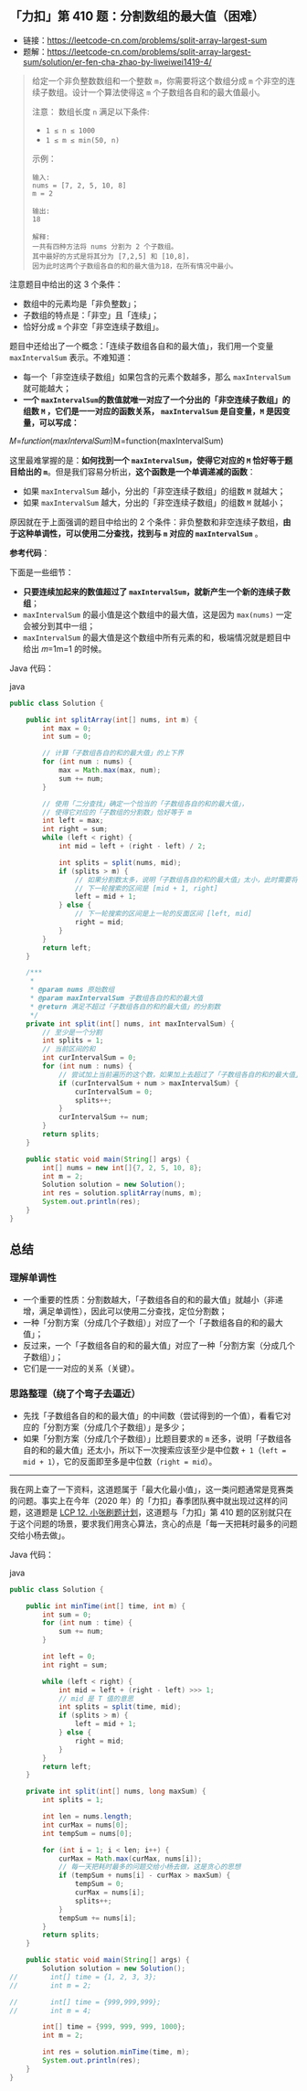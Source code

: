 ## 「力扣」第 410 题：分割数组的最大值（困难）

- 链接：https://leetcode-cn.com/problems/split-array-largest-sum
- 题解：https://leetcode-cn.com/problems/split-array-largest-sum/solution/er-fen-cha-zhao-by-liweiwei1419-4/

> 给定一个非负整数数组和一个整数 `m`，你需要将这个数组分成 `m` 个非空的连续子数组。设计一个算法使得这 `m` 个子数组各自和的最大值最小。
>
> 注意：
> 数组长度 `n` 满足以下条件:
>
> - `1 ≤ n ≤ 1000`
> - `1 ≤ m ≤ min(50, n)`
>
> 示例：
>
> ```
> 输入:
> nums = [7, 2, 5, 10, 8]
> m = 2
> 
> 输出:
> 18
> 
> 解释:
> 一共有四种方法将 nums 分割为 2 个子数组。
> 其中最好的方式是将其分为 [7,2,5] 和 [10,8]，
> 因为此时这两个子数组各自的和的最大值为18，在所有情况中最小。
> ```

注意题目中给出的这 3 个条件：

- 数组中的元素均是「非负整数」；
- 子数组的特点是：「非空」且「连续」；
- 恰好分成 `m` 个非空「非空连续子数组」。

题目中还给出了一个概念：「连续子数组各自和的最大值」，我们用一个变量 `maxIntervalSum` 表示。不难知道：

- 每一个「非空连续子数组」如果包含的元素个数越多，那么 `maxIntervalSum` 就可能越大；
- **一个 `maxIntervalSum`的数值就唯一对应了一个分出的「非空连续子数组」的组数 `M` ，它们是一一对应的函数关系， `maxIntervalSum` 是自变量，`M` 是因变量，可以写成：**



𝑀=𝑓𝑢𝑛𝑐𝑡𝑖𝑜𝑛(𝑚𝑎𝑥𝐼𝑛𝑡𝑒𝑟𝑣𝑎𝑙𝑆𝑢𝑚)M=function(maxIntervalSum)



这里最难掌握的是：**如何找到一个 `maxIntervalSum`，使得它对应的 `M` 恰好等于题目给出的 `m`**。但是我们容易分析出，**这个函数是一个单调递减的函数**：

- 如果 `maxIntervalSum` 越小，分出的「非空连续子数组」的组数 `M` 就越大；
- 如果 `maxIntervalSum` 越大，分出的「非空连续子数组」的组数 `M` 就越小；

原因就在于上面强调的题目中给出的 2 个条件：非负整数和非空连续子数组，**由于这种单调性，可以使用二分查找，找到与 `m` 对应的 `maxIntervalSum`** 。

**参考代码**：

下面是一些细节：

- **只要连续加起来的数值超过了 `maxIntervalSum`，就新产生一个新的连续子数组**；
- `maxIntervalSum` 的最小值是这个数组中的最大值，这是因为 `max(nums)` 一定会被分到其中一组；
- `maxIntervalSum` 的最大值是这个数组中所有元素的和，极端情况就是题目中给出 𝑚=1m=1 的时候。

Java 代码：

java

```java
public class Solution {

    public int splitArray(int[] nums, int m) {
        int max = 0;
        int sum = 0;

        // 计算「子数组各自的和的最大值」的上下界
        for (int num : nums) {
            max = Math.max(max, num);
            sum += num;
        }

        // 使用「二分查找」确定一个恰当的「子数组各自的和的最大值」，
        // 使得它对应的「子数组的分割数」恰好等于 m
        int left = max;
        int right = sum;
        while (left < right) {
            int mid = left + (right - left) / 2;

            int splits = split(nums, mid);
            if (splits > m) {
                // 如果分割数太多，说明「子数组各自的和的最大值」太小，此时需要将「子数组各自的和的最大值」调大
                // 下一轮搜索的区间是 [mid + 1, right]
                left = mid + 1;
            } else {
                // 下一轮搜索的区间是上一轮的反面区间 [left, mid]
                right = mid;
            }
        }
        return left;
    }

    /***
     *
     * @param nums 原始数组
     * @param maxIntervalSum 子数组各自的和的最大值
     * @return 满足不超过「子数组各自的和的最大值」的分割数
     */
    private int split(int[] nums, int maxIntervalSum) {
        // 至少是一个分割
        int splits = 1;
        // 当前区间的和
        int curIntervalSum = 0;
        for (int num : nums) {
            // 尝试加上当前遍历的这个数，如果加上去超过了「子数组各自的和的最大值」，就不加这个数，另起炉灶
            if (curIntervalSum + num > maxIntervalSum) {
                curIntervalSum = 0;
                splits++;
            }
            curIntervalSum += num;
        }
        return splits;
    }

    public static void main(String[] args) {
        int[] nums = new int[]{7, 2, 5, 10, 8};
        int m = 2;
        Solution solution = new Solution();
        int res = solution.splitArray(nums, m);
        System.out.println(res);
    }
}
```

## 总结

### 理解单调性

- 一个重要的性质：分割数越大，「子数组各自的和的最大值」就越小（非递增，满足单调性），因此可以使用二分查找，定位分割数；
- 一种「分割方案（分成几个子数组）」对应了一个「子数组各自的和的最大值」；
- 反过来，一个「子数组各自的和的最大值」对应了一种「分割方案（分成几个子数组）」；
- 它们是一一对应的关系（关键）。

### 思路整理（绕了个弯子去逼近）

- 先找「子数组各自的和的最大值」的中间数（尝试得到的一个值），看看它对应的「分割方案（分成几个子数组）」是多少；
- 如果「分割方案（分成几个子数组）」比题目要求的 `m` 还多，说明「子数组各自的和的最大值」还太小，所以下一次搜索应该至少是中位数 `+ 1`（`left = mid + 1`），它的反面即至多是中位数（`right = mid`）。

------

我在网上查了一下资料，这道题属于「最大化最小值」，这一类问题通常是竞赛类的问题。事实上在今年（2020 年）的「力扣」春季团队赛中就出现过这样的问题，这道题是 [LCP 12. 小张刷题计划](https://leetcode-cn.com/problems/xiao-zhang-shua-ti-ji-hua/)，这道题与「力扣」第 410 题的区别就只在于这个问题的场景，要求我们用贪心算法，贪心的点是「每一天把耗时最多的问题交给小杨去做」。

Java 代码：

java

```java
public class Solution {

    public int minTime(int[] time, int m) {
        int sum = 0;
        for (int num : time) {
            sum += num;
        }

        int left = 0;
        int right = sum;

        while (left < right) {
            int mid = left + (right - left) >>> 1;
            // mid 是 T 值的意思
            int splits = split(time, mid);
            if (splits > m) {
                left = mid + 1;
            } else {
                right = mid;
            }
        }
        return left;
    }

    private int split(int[] nums, long maxSum) {
        int splits = 1;

        int len = nums.length;
        int curMax = nums[0];
        int tempSum = nums[0];

        for (int i = 1; i < len; i++) {
            curMax = Math.max(curMax, nums[i]);
            // 每一天把耗时最多的问题交给小杨去做，这是贪心的思想
            if (tempSum + nums[i] - curMax > maxSum) {
                tempSum = 0;
                curMax = nums[i];
                splits++;
            }
            tempSum += nums[i];
        }
        return splits;
    }

    public static void main(String[] args) {
        Solution solution = new Solution();
//        int[] time = {1, 2, 3, 3};
//        int m = 2;

//        int[] time = {999,999,999};
//        int m = 4;

        int[] time = {999, 999, 999, 1000};
        int m = 2;

        int res = solution.minTime(time, m);
        System.out.println(res);
    }
}
```